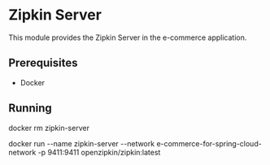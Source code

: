 # Zipkin Server

This module provides the Zipkin Server in the e-commerce application.

## Prerequisites

- Docker

##  Running

docker rm zipkin-server

docker run --name zipkin-server --network e-commerce-for-spring-cloud-network -p 9411:9411 openzipkin/zipkin:latest
